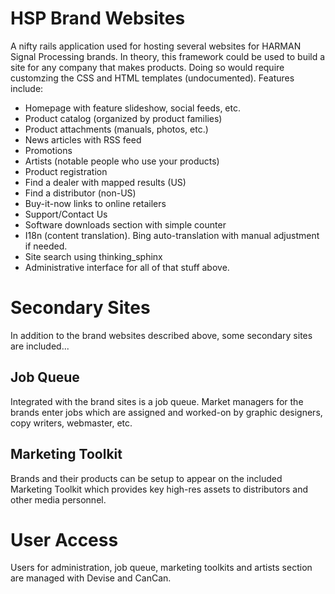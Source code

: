 HSP Brand Websites
===================

A nifty rails application used for hosting several websites for HARMAN Signal Processing brands. In theory, this framework could be used to build a site for any company that makes products. Doing so would require customzing the CSS and HTML templates (undocumented). Features include:

* Homepage with feature slideshow, social feeds, etc.
* Product catalog (organized by product families)
* Product attachments (manuals, photos, etc.)
* News articles with RSS feed
* Promotions
* Artists (notable people who use your products)
* Product registration
* Find a dealer with mapped results (US)
* Find a distributor (non-US)
* Buy-it-now links to online retailers
* Support/Contact Us
* Software downloads section with simple counter
* I18n (content translation). Bing auto-translation with manual adjustment if needed.
* Site search using thinking_sphinx
* Administrative interface for all of that stuff above.

Secondary Sites
===============

In addition to the brand websites described above, some secondary sites are included...

Job Queue
---------

Integrated with the brand sites is a job queue. Market managers for the brands enter jobs which are assigned and worked-on by graphic designers, copy writers, webmaster, etc. 

Marketing Toolkit
-----------------

Brands and their products can be setup to appear on the included Marketing Toolkit which provides key high-res assets to distributors and other media personnel.

User Access
===========

Users for administration, job queue, marketing toolkits and artists section are managed with Devise and CanCan.
